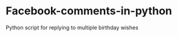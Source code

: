 Facebook-comments-in-python
===========================

Python script for replying to multiple birthday wishes

